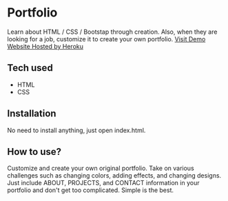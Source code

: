 # Portfolio
 Learn about HTML / CSS / Bootstap through creation. Also, when they are looking for a job, customize it to create your own portfolio.
[Visit Demo Website Hosted by Heroku](https://portfolioappli.herokuapp.com/)
## Tech used
* HTML
* CSS
## Installation
No need to install anything, just open index.html.
## How to use?
Customize and create your own original portfolio. Take on various challenges such as changing colors, adding effects, and changing designs. Just include ABOUT, PROJECTS, and CONTACT information in your portfolio and don't get too complicated. Simple is the best.
